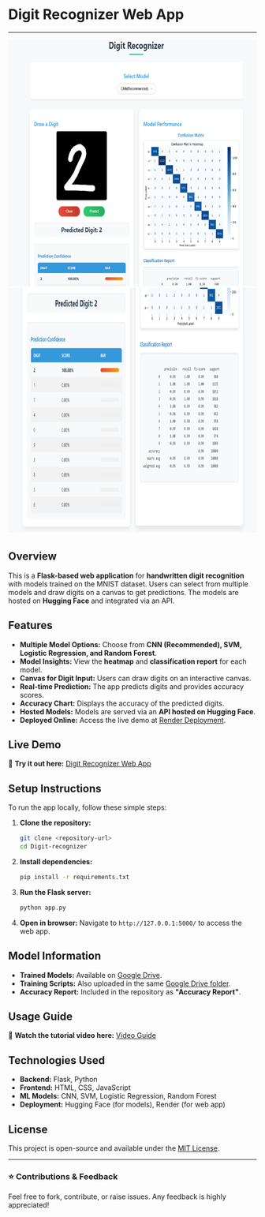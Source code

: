 # Digit Recognizer Web App
---

<img src="img1.png" alt="Alt Text" width="820" height="500">
<img src="img2.png" alt="Alt Text" width="820" height="500">

## Overview
This is a **Flask-based web application** for **handwritten digit recognition** with models trained on the MNIST dataset. Users can select from multiple models and draw digits on a canvas to get predictions. The models are hosted on **Hugging Face** and integrated via an API.

## Features
- **Multiple Model Options:** Choose from **CNN (Recommended), SVM, Logistic Regression, and Random Forest**.
- **Model Insights:** View the **heatmap** and **classification report** for each model.
- **Canvas for Digit Input:** Users can draw digits on an interactive canvas.
- **Real-time Prediction:** The app predicts digits and provides accuracy scores.
- **Accuracy Chart:** Displays the accuracy of the predicted digits.
- **Hosted Models:** Models are served via an **API hosted on Hugging Face**.
- **Deployed Online:** Access the live demo at [Render Deployment](https://digit-recognizer-i0xj.onrender.com/).

## Live Demo
🔗 **Try it out here:** [Digit Recognizer Web App](https://digit-recognizer-i0xj.onrender.com/)

## Setup Instructions
To run the app locally, follow these simple steps:

1. **Clone the repository:**
   ```bash
   git clone <repository-url>
   cd Digit-recognizer
   ```

2. **Install dependencies:**
   ```bash
   pip install -r requirements.txt
   ```

3. **Run the Flask server:**
   ```bash
   python app.py
   ```

4. **Open in browser:**
   Navigate to `http://127.0.0.1:5000/` to access the web app.

## Model Information
- **Trained Models:** Available on [Google Drive](https://drive.google.com/drive/folders/1sJLjGXEB-lg3IV9cilm80wfyJ57NiRuj?usp=drive_link).
- **Training Scripts:** Also uploaded in the same [Google Drive folder](https://drive.google.com/drive/folders/1YvcqF_KYzmUYl8qf09H-wJH60LtuABra?usp=drive_link).
- **Accuracy Report:** Included in the repository as **"Accuracy Report"**.

## Usage Guide
🎥 **Watch the tutorial video here:** [Video Guide](https://drive.google.com/file/d/12X6XTIQIR9rA9E_0gTHYDIHmjLUvw_bN/view?usp=sharing)

## Technologies Used
- **Backend:** Flask, Python
- **Frontend:** HTML, CSS, JavaScript
- **ML Models:** CNN, SVM, Logistic Regression, Random Forest
- **Deployment:** Hugging Face (for models), Render (for web app)

## License
This project is open-source and available under the [MIT License](LICENSE).

---
### ⭐ Contributions & Feedback
Feel free to fork, contribute, or raise issues. Any feedback is highly appreciated!

